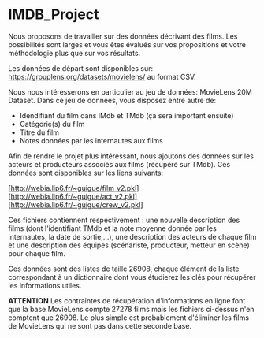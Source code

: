 # IMDB_Project

Nous proposons de travailler sur des données décrivant des films. Les possibilités sont larges et vous êtes évalués sur vos propositions et votre méthodologie plus que sur vos résultats.

Les données de départ sont disponibles sur: https://grouplens.org/datasets/movielens/ au format CSV.

Nous nous intéresserons en particulier au jeu de données: MovieLens 20M Dataset. Dans ce jeu de données, vous disposez entre autre de:

- Idendifiant du film dans IMdb et TMdb (ça sera important ensuite)
- Catégorie(s) du film
- Titre du film
- Notes données par les internautes aux films

Afin de rendre le projet plus intéressant, nous ajoutons des données sur les acteurs et producteurs associés aux films (récupéré sur TMdb). Ces données sont disponibles sur les liens suivants:

[http://webia.lip6.fr/~guigue/film_v2.pkl]
[http://webia.lip6.fr/~guigue/act_v2.pkl]
[http://webia.lip6.fr/~guigue/crew_v2.pkl]

Ces fichiers contiennent respectivement : une nouvelle description des films (dont l'identifiant TMdb et la note moyenne donnée par les internautes, la date de sortie,...), une description des acteurs de chaque film et une description des équipes (scénariste, producteur, metteur en scène) pour chaque film.

Ces données sont des listes de taille 26908, chaque élément de la liste correspondant à un dictionnaire dont vous étudierez les clés pour récupérer les informations utiles.

**ATTENTION** Les contraintes de récupération d'informations en ligne font que la base MovieLens compte 27278 films mais les fichiers ci-dessus n'en comptent que 26908. Le plus simple est probablement d'éliminer les films de MovieLens qui ne sont pas dans cette seconde base.
